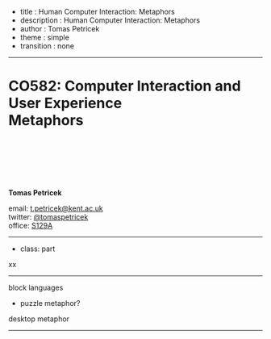 - title : Human Computer Interaction: Metaphors
- description : Human Computer Interaction: Metaphors
- author : Tomas Petricek
- theme : simple
- transition : none
  
****************************************************************************************************

# **CO582: Computer Interaction and User Experience**<br/> Metaphors

<br /><br />
<br /><br /><br />

**Tomas Petricek**

email: [t.petricek@kent.ac.uk](mailto:t.petricek@kent.ac.uk)<br />
twitter: [@tomaspetricek](http://twitter.com/tomaspetricek)<br />
office: [S129A](https://www.cs.kent.ac.uk/rooms/S129A.gif)<br />

****************************************************************************************************
 - class: part

xx 

----------------------------------------------------------------------------------------------------

block languages 
 - puzzle metaphor?

desktop metaphor

----------------------------------------------------------------------------------------------------
